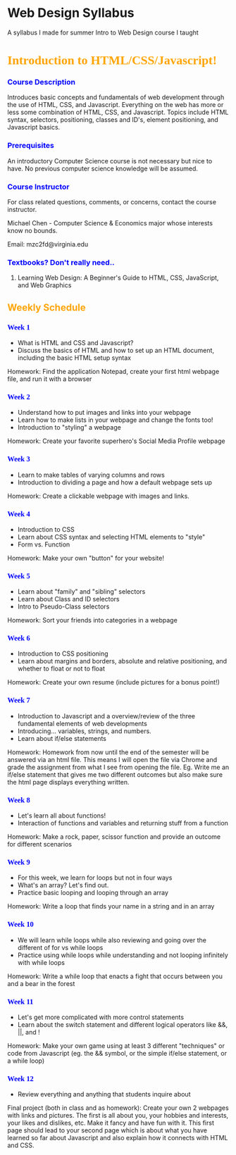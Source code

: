 Web Design Syllabus
========

A syllabus I made for summer Intro to Web Design course I taught

<html>
<head ><h1 style="color:orange; font-family: cursive">Introduction to HTML/CSS/Javascript!</h1></head>
<body>
<h3 style="color:blue">Course Description</h3>
<p>
Introduces basic concepts and fundamentals of web development through the use of HTML, CSS, and Javascript.
Everything on the web has more or less some combination of HTML, CSS, and Javascript.
Topics include HTML syntax, selectors, positioning, classes and ID's, element positioning, and Javascript basics.
</p>
<h3 style="color:blue">Prerequisites</h3>
<p>
An introductory Computer Science course is not necessary but nice to have. No previous computer science knowledge will be assumed.
</p>
<h3 style="color:blue">Course Instructor</h3>
<p>
For class related questions, comments, or concerns, contact the course instructor.
</p>
<p>
Michael Chen - Computer Science & Economics major whose interests know no bounds.
</p>
<p>
Email: mzc2fd@virginia.edu
</p>
<h3 style="color:blue">Textbooks? Don't really need..</h3>
<ol>
<li>Learning Web Design: A Beginner's Guide to HTML, CSS, JavaScript, and Web Graphics</li>
</ol>
<h2 style="color:orange">Weekly Schedule</h2>
<h3 style="color:blue; font-family: cursive">Week 1</h3>
<ul>
<li>
What is HTML and CSS and Javascript?
</li>
<li>
Discuss the basics of HTML and how to set up an HTML document, including the basic HTML setup syntax
</li>
</ul>
<p>
Homework: Find the application Notepad, create your first html webpage file, and run it with a browser
</p>
<h3 style="color:blue; font-family: cursive">Week 2</h3>
<ul>
<li>
Understand how to put images and links into your webpage
</li>
<li>
Learn how to make lists in your webpage and change the fonts too!
</li>
<li>
Introduction to "styling" a webpage
</li>
</ul>
<p>
Homework: Create your favorite superhero's Social Media Profile webpage
</p>
<h3 style="color:blue; font-family: cursive">Week 3</h3>
<ul>
<li>
Learn to make tables of varying columns and rows
</li>
<li>
Introduction to dividing a page and how a default webpage sets up
</li>
</ul>
<p>
Homework: Create a clickable webpage with images and links.
</p>
<h3 style="color:blue; font-family: cursive">Week 4</h3>
<ul>
<li>
Introduction to CSS
</li>
<li>
Learn about CSS syntax and selecting HTML elements to "style"
</li>
<li>
Form vs. Function
</li>
</ul>
<p>
Homework: Make your own "button" for your website!
</p>
<h3 style="color:blue; font-family: cursive">Week 5</h3>
<ul>
<li>
Learn about "family" and "sibling" selectors
</li>
<li>
Learn about Class and ID selectors
</li>
<li>
Intro to Pseudo-Class selectors
</li>
</ul>
<p>
Homework: Sort your friends into categories in a webpage
</p>
<h3 style="color:blue; font-family: cursive">Week 6</h3>
<ul>
<li>
Introduction to CSS positioning
</li>
<li>
Learn about margins and borders, absolute and relative positioning, and whether to float or not to float
</li>
</ul>
<p>
Homework: Create your own resume (include pictures for a bonus point!)
</p>
<h3 style="color:blue; font-family: cursive">Week 7</h3>
<ul>
<li>
Introduction to Javascript and a overview/review of the three fundamental elements of web developments
</li>
<li>
Introducing... variables, strings, and numbers.
</li>
<li>
Learn about if/else statements
</li>
</ul>
<p>
Homework: Homework from now until the end of the semester will be answered via an html file.
This means I will open the file via Chrome and grade the assignment from what I see from opening the file.
Eg. Write me an if/else statement that gives me two different outcomes but also make sure the html page displays everything written.
</p>
<h3 style="color:blue; font-family: cursive">Week 8</h3>
<ul>
<li>
Let's learn all about functions!
</li>
<li>
Interaction of functions and variables and returning stuff from a function
</li>
</ul>
<p>
Homework: Make a rock, paper, scissor function and provide an outcome for different scenarios
</p>
<h3 style="color:blue; font-family: cursive">Week 9</h3>
<ul>
<li>
For this week, we learn for loops but not in four ways
</li>
<li>
What's an array? Let's find out.
</li>
<li>
Practice basic looping and looping through an array
</li>
</ul>
<p>
Homework: Write a loop that finds your name in a string and in an array
</p>
<h3 style="color:blue; font-family: cursive">Week 10</h3>
<ul>
<li>
We will learn while loops while also reviewing and going over the different of for vs while loops
</li>
<li>
Practice using while loops while understanding and not looping infinitely with while loops
</li>
</ul>
<p>
Homework: Write a while loop that enacts a fight that occurs between you and a bear in the forest
</p>
<h3 style="color:blue; font-family: cursive">Week 11</h3>
<ul>
<li>
Let's get more complicated with more control statements
</li>
<li>
Learn about the switch statement and different logical operators like &&, ||, and !
</li>
</ul>
<p>
Homework: Make your own game using at least 3 different "techniques" or code from Javascript (eg. the && symbol, or the simple if/else statement, or a while loop)
</p>
<h3 style="color:blue; font-family: cursive">Week 12</h3>
<ul>
<li>
Review everything and anything that students inquire about
</li>
</ul>
<p>
Final project (both in class and as homework): Create your own 2 webpages with links and pictures. The first is all about you, your hobbies and interests, your likes and dislikes, etc. Make it fancy and have fun with it.
This first page should lead to your second page which is about what you have learned so far about Javascript and also explain how it connects with HTML and CSS.
</p>
</body>
</html>
